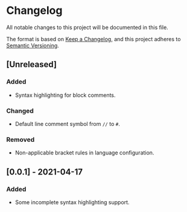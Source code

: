 # Changelog
All notable changes to this project will be documented in this file.

The format is based on [Keep a Changelog](https://keepachangelog.com/en/1.0.0/),
and this project adheres to [Semantic Versioning](https://semver.org/spec/v2.0.0.html).

## [Unreleased]
### Added
- Syntax highlighting for block comments.

### Changed
- Default line comment symbol from `//` to `#`.

### Removed
- Non-applicable bracket rules in language configuration.

## [0.0.1] - 2021-04-17
### Added
- Some incomplete syntax highlighting support.